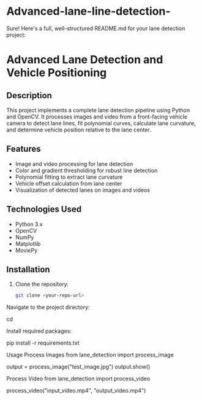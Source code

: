# Advanced-lane-line-detection-
Sure! Here's a full, well-structured README.md for your lane detection project:

# Advanced Lane Detection and Vehicle Positioning

## Description
This project implements a complete lane detection pipeline using Python and OpenCV. It processes images and video from a front-facing vehicle camera to detect lane lines, fit polynomial curves, calculate lane curvature, and determine vehicle position relative to the lane center.

## Features
- Image and video processing for lane detection  
- Color and gradient thresholding for robust line detection  
- Polynomial fitting to extract lane curvature  
- Vehicle offset calculation from lane center  
- Visualization of detected lanes on images and videos  

## Technologies Used
- Python 3.x  
- OpenCV  
- NumPy  
- Matplotlib  
- MoviePy  

## Installation
1. Clone the repository:
   ```bash
   git clone <your-repo-url>


Navigate to the project directory:

cd <project-directory>


Install required packages:

pip install -r requirements.txt

Usage
Process Images
from lane_detection import process_image

output = process_image("test_image.jpg")
output.show()

Process Video
from lane_detection import process_video

process_video("input_video.mp4", "output_video.mp4")
